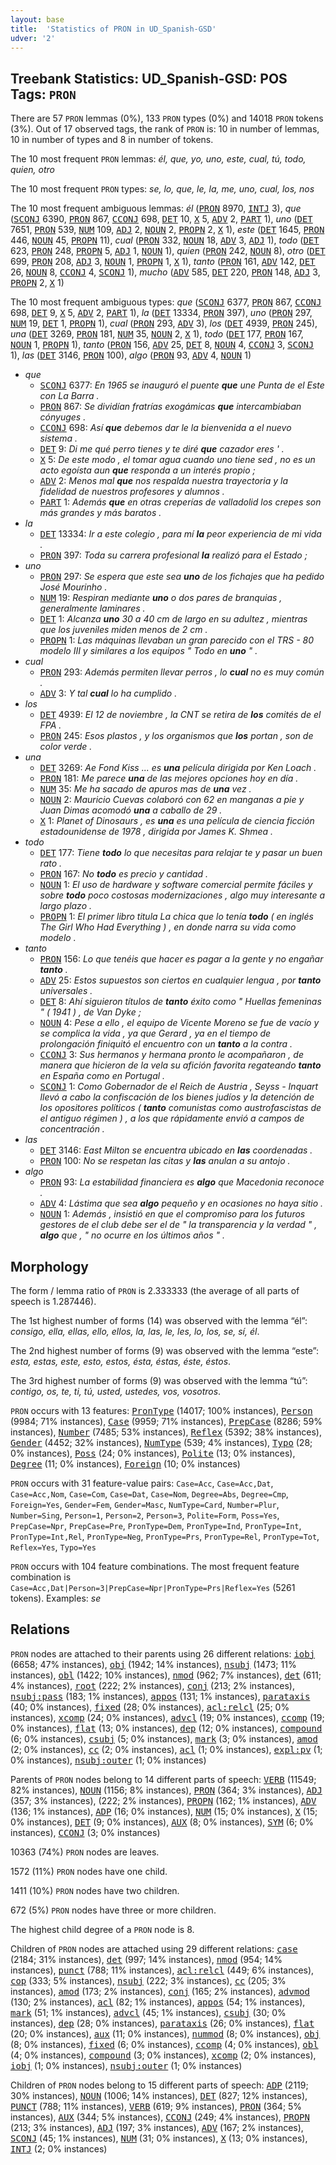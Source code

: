 ```yaml
---
layout: base
title:  'Statistics of PRON in UD_Spanish-GSD'
udver: '2'
---
```


## Treebank Statistics: UD_Spanish-GSD: POS Tags: `PRON`

There are 57 `PRON` lemmas (0%), 133 `PRON` types (0%) and 14018 `PRON` tokens (3%).
Out of 17 observed tags, the rank of `PRON` is: 10 in number of lemmas, 10 in number of types and 8 in number of tokens.

The 10 most frequent `PRON` lemmas: <em>él, que, yo, uno, este, cual, tú, todo, quien, otro</em>

The 10 most frequent `PRON` types:  <em>se, lo, que, le, la, me, uno, cual, los, nos</em>

The 10 most frequent ambiguous lemmas: <em>él</em> (<tt><a href="es_gsd-pos-PRON.html">PRON</a></tt> 8970, <tt><a href="es_gsd-pos-INTJ.html">INTJ</a></tt> 3), <em>que</em> (<tt><a href="es_gsd-pos-SCONJ.html">SCONJ</a></tt> 6390, <tt><a href="es_gsd-pos-PRON.html">PRON</a></tt> 867, <tt><a href="es_gsd-pos-CCONJ.html">CCONJ</a></tt> 698, <tt><a href="es_gsd-pos-DET.html">DET</a></tt> 10, <tt><a href="es_gsd-pos-X.html">X</a></tt> 5, <tt><a href="es_gsd-pos-ADV.html">ADV</a></tt> 2, <tt><a href="es_gsd-pos-PART.html">PART</a></tt> 1), <em>uno</em> (<tt><a href="es_gsd-pos-DET.html">DET</a></tt> 7651, <tt><a href="es_gsd-pos-PRON.html">PRON</a></tt> 539, <tt><a href="es_gsd-pos-NUM.html">NUM</a></tt> 109, <tt><a href="es_gsd-pos-ADJ.html">ADJ</a></tt> 2, <tt><a href="es_gsd-pos-NOUN.html">NOUN</a></tt> 2, <tt><a href="es_gsd-pos-PROPN.html">PROPN</a></tt> 2, <tt><a href="es_gsd-pos-X.html">X</a></tt> 1), <em>este</em> (<tt><a href="es_gsd-pos-DET.html">DET</a></tt> 1645, <tt><a href="es_gsd-pos-PRON.html">PRON</a></tt> 446, <tt><a href="es_gsd-pos-NOUN.html">NOUN</a></tt> 45, <tt><a href="es_gsd-pos-PROPN.html">PROPN</a></tt> 11), <em>cual</em> (<tt><a href="es_gsd-pos-PRON.html">PRON</a></tt> 332, <tt><a href="es_gsd-pos-NOUN.html">NOUN</a></tt> 18, <tt><a href="es_gsd-pos-ADV.html">ADV</a></tt> 3, <tt><a href="es_gsd-pos-ADJ.html">ADJ</a></tt> 1), <em>todo</em> (<tt><a href="es_gsd-pos-DET.html">DET</a></tt> 623, <tt><a href="es_gsd-pos-PRON.html">PRON</a></tt> 248, <tt><a href="es_gsd-pos-PROPN.html">PROPN</a></tt> 5, <tt><a href="es_gsd-pos-ADJ.html">ADJ</a></tt> 1, <tt><a href="es_gsd-pos-NOUN.html">NOUN</a></tt> 1), <em>quien</em> (<tt><a href="es_gsd-pos-PRON.html">PRON</a></tt> 242, <tt><a href="es_gsd-pos-NOUN.html">NOUN</a></tt> 8), <em>otro</em> (<tt><a href="es_gsd-pos-DET.html">DET</a></tt> 699, <tt><a href="es_gsd-pos-PRON.html">PRON</a></tt> 208, <tt><a href="es_gsd-pos-ADJ.html">ADJ</a></tt> 3, <tt><a href="es_gsd-pos-NOUN.html">NOUN</a></tt> 1, <tt><a href="es_gsd-pos-PROPN.html">PROPN</a></tt> 1, <tt><a href="es_gsd-pos-X.html">X</a></tt> 1), <em>tanto</em> (<tt><a href="es_gsd-pos-PRON.html">PRON</a></tt> 161, <tt><a href="es_gsd-pos-ADV.html">ADV</a></tt> 142, <tt><a href="es_gsd-pos-DET.html">DET</a></tt> 26, <tt><a href="es_gsd-pos-NOUN.html">NOUN</a></tt> 8, <tt><a href="es_gsd-pos-CCONJ.html">CCONJ</a></tt> 4, <tt><a href="es_gsd-pos-SCONJ.html">SCONJ</a></tt> 1), <em>mucho</em> (<tt><a href="es_gsd-pos-ADV.html">ADV</a></tt> 585, <tt><a href="es_gsd-pos-DET.html">DET</a></tt> 220, <tt><a href="es_gsd-pos-PRON.html">PRON</a></tt> 148, <tt><a href="es_gsd-pos-ADJ.html">ADJ</a></tt> 3, <tt><a href="es_gsd-pos-PROPN.html">PROPN</a></tt> 2, <tt><a href="es_gsd-pos-X.html">X</a></tt> 1)

The 10 most frequent ambiguous types:  <em>que</em> (<tt><a href="es_gsd-pos-SCONJ.html">SCONJ</a></tt> 6377, <tt><a href="es_gsd-pos-PRON.html">PRON</a></tt> 867, <tt><a href="es_gsd-pos-CCONJ.html">CCONJ</a></tt> 698, <tt><a href="es_gsd-pos-DET.html">DET</a></tt> 9, <tt><a href="es_gsd-pos-X.html">X</a></tt> 5, <tt><a href="es_gsd-pos-ADV.html">ADV</a></tt> 2, <tt><a href="es_gsd-pos-PART.html">PART</a></tt> 1), <em>la</em> (<tt><a href="es_gsd-pos-DET.html">DET</a></tt> 13334, <tt><a href="es_gsd-pos-PRON.html">PRON</a></tt> 397), <em>uno</em> (<tt><a href="es_gsd-pos-PRON.html">PRON</a></tt> 297, <tt><a href="es_gsd-pos-NUM.html">NUM</a></tt> 19, <tt><a href="es_gsd-pos-DET.html">DET</a></tt> 1, <tt><a href="es_gsd-pos-PROPN.html">PROPN</a></tt> 1), <em>cual</em> (<tt><a href="es_gsd-pos-PRON.html">PRON</a></tt> 293, <tt><a href="es_gsd-pos-ADV.html">ADV</a></tt> 3), <em>los</em> (<tt><a href="es_gsd-pos-DET.html">DET</a></tt> 4939, <tt><a href="es_gsd-pos-PRON.html">PRON</a></tt> 245), <em>una</em> (<tt><a href="es_gsd-pos-DET.html">DET</a></tt> 3269, <tt><a href="es_gsd-pos-PRON.html">PRON</a></tt> 181, <tt><a href="es_gsd-pos-NUM.html">NUM</a></tt> 35, <tt><a href="es_gsd-pos-NOUN.html">NOUN</a></tt> 2, <tt><a href="es_gsd-pos-X.html">X</a></tt> 1), <em>todo</em> (<tt><a href="es_gsd-pos-DET.html">DET</a></tt> 177, <tt><a href="es_gsd-pos-PRON.html">PRON</a></tt> 167, <tt><a href="es_gsd-pos-NOUN.html">NOUN</a></tt> 1, <tt><a href="es_gsd-pos-PROPN.html">PROPN</a></tt> 1), <em>tanto</em> (<tt><a href="es_gsd-pos-PRON.html">PRON</a></tt> 156, <tt><a href="es_gsd-pos-ADV.html">ADV</a></tt> 25, <tt><a href="es_gsd-pos-DET.html">DET</a></tt> 8, <tt><a href="es_gsd-pos-NOUN.html">NOUN</a></tt> 4, <tt><a href="es_gsd-pos-CCONJ.html">CCONJ</a></tt> 3, <tt><a href="es_gsd-pos-SCONJ.html">SCONJ</a></tt> 1), <em>las</em> (<tt><a href="es_gsd-pos-DET.html">DET</a></tt> 3146, <tt><a href="es_gsd-pos-PRON.html">PRON</a></tt> 100), <em>algo</em> (<tt><a href="es_gsd-pos-PRON.html">PRON</a></tt> 93, <tt><a href="es_gsd-pos-ADV.html">ADV</a></tt> 4, <tt><a href="es_gsd-pos-NOUN.html">NOUN</a></tt> 1)


* <em>que</em>
  * <tt><a href="es_gsd-pos-SCONJ.html">SCONJ</a></tt> 6377: <em>En 1965 se inauguró el puente <b>que</b> une Punta de el Este con La Barra .</em>
  * <tt><a href="es_gsd-pos-PRON.html">PRON</a></tt> 867: <em>Se dividían fratrías exogámicas <b>que</b> intercambiaban cónyuges .</em>
  * <tt><a href="es_gsd-pos-CCONJ.html">CCONJ</a></tt> 698: <em>Así <b>que</b> debemos dar le la bienvenida a el nuevo sistema .</em>
  * <tt><a href="es_gsd-pos-DET.html">DET</a></tt> 9: <em>Di me qué perro tienes y te diré <b>que</b> cazador eres ' .</em>
  * <tt><a href="es_gsd-pos-X.html">X</a></tt> 5: <em>De este modo , el tomar agua cuando uno tiene sed , no es un acto egoísta aun <b>que</b> responda a un interés propio ;</em>
  * <tt><a href="es_gsd-pos-ADV.html">ADV</a></tt> 2: <em>Menos mal <b>que</b> nos respalda nuestra trayectoria y la fidelidad de nuestros profesores y alumnos .</em>
  * <tt><a href="es_gsd-pos-PART.html">PART</a></tt> 1: <em>Además <b>que</b> en otras creperías de valladolid los crepes son más grandes y más baratos .</em>
* <em>la</em>
  * <tt><a href="es_gsd-pos-DET.html">DET</a></tt> 13334: <em>Ir a este colegio , para mí <b>la</b> peor experiencia de mi vida .</em>
  * <tt><a href="es_gsd-pos-PRON.html">PRON</a></tt> 397: <em>Toda su carrera profesional <b>la</b> realizó para el Estado ;</em>
* <em>uno</em>
  * <tt><a href="es_gsd-pos-PRON.html">PRON</a></tt> 297: <em>Se espera que este sea <b>uno</b> de los fichajes que ha pedido José Mourinho .</em>
  * <tt><a href="es_gsd-pos-NUM.html">NUM</a></tt> 19: <em>Respiran mediante <b>uno</b> o dos pares de branquias , generalmente laminares .</em>
  * <tt><a href="es_gsd-pos-DET.html">DET</a></tt> 1: <em>Alcanza <b>uno</b> 30 a 40 cm de largo en su adultez , mientras que los juveniles miden menos de 2 cm .</em>
  * <tt><a href="es_gsd-pos-PROPN.html">PROPN</a></tt> 1: <em>Las máquinas llevaban un gran parecido con el TRS - 80 modelo III y similares a los equipos " Todo en <b>uno</b> " .</em>
* <em>cual</em>
  * <tt><a href="es_gsd-pos-PRON.html">PRON</a></tt> 293: <em>Además permiten llevar perros , lo <b>cual</b> no es muy común .</em>
  * <tt><a href="es_gsd-pos-ADV.html">ADV</a></tt> 3: <em>Y tal <b>cual</b> lo ha cumplido .</em>
* <em>los</em>
  * <tt><a href="es_gsd-pos-DET.html">DET</a></tt> 4939: <em>El 12 de noviembre , la CNT se retira de <b>los</b> comités de el FPA .</em>
  * <tt><a href="es_gsd-pos-PRON.html">PRON</a></tt> 245: <em>Esos plastos , y los organismos que <b>los</b> portan , son de color verde .</em>
* <em>una</em>
  * <tt><a href="es_gsd-pos-DET.html">DET</a></tt> 3269: <em>Ae Fond Kiss ... es <b>una</b> película dirigida por Ken Loach .</em>
  * <tt><a href="es_gsd-pos-PRON.html">PRON</a></tt> 181: <em>Me parece <b>una</b> de las mejores opciones hoy en día .</em>
  * <tt><a href="es_gsd-pos-NUM.html">NUM</a></tt> 35: <em>Me ha sacado de apuros mas de <b>una</b> vez .</em>
  * <tt><a href="es_gsd-pos-NOUN.html">NOUN</a></tt> 2: <em>Mauricio Cuevas colaboró con 62 en manganas a pie y Juan Dimas acomodó <b>una</b> a caballo de 29 .</em>
  * <tt><a href="es_gsd-pos-X.html">X</a></tt> 1: <em>Planet of Dinosaurs , es <b>una</b> es una película de ciencia ficción estadounidense de 1978 , dirigida por James K. Shmea .</em>
* <em>todo</em>
  * <tt><a href="es_gsd-pos-DET.html">DET</a></tt> 177: <em>Tiene <b>todo</b> lo que necesitas para relajar te y pasar un buen rato .</em>
  * <tt><a href="es_gsd-pos-PRON.html">PRON</a></tt> 167: <em>No <b>todo</b> es precio y cantidad .</em>
  * <tt><a href="es_gsd-pos-NOUN.html">NOUN</a></tt> 1: <em>El uso de hardware y software comercial permite fáciles y sobre <b>todo</b> poco costosas modernizaciones , algo muy interesante a largo plazo .</em>
  * <tt><a href="es_gsd-pos-PROPN.html">PROPN</a></tt> 1: <em>El primer libro titula La chica que lo tenía <b>todo</b> ( en inglés The Girl Who Had Everything ) , en donde narra su vida como modelo .</em>
* <em>tanto</em>
  * <tt><a href="es_gsd-pos-PRON.html">PRON</a></tt> 156: <em>Lo que tenéis que hacer es pagar a la gente y no engañar <b>tanto</b> .</em>
  * <tt><a href="es_gsd-pos-ADV.html">ADV</a></tt> 25: <em>Estos supuestos son ciertos en cualquier lengua , por <b>tanto</b> universales .</em>
  * <tt><a href="es_gsd-pos-DET.html">DET</a></tt> 8: <em>Ahí siguieron títulos de <b>tanto</b> éxito como " Huellas femeninas " ( 1941 ) , de Van Dyke ;</em>
  * <tt><a href="es_gsd-pos-NOUN.html">NOUN</a></tt> 4: <em>Pese a ello , el equipo de Vicente Moreno se fue de vacío y se complica la vida , ya que Gerard , ya en el tiempo de prolongación finiquitó el encuentro con un <b>tanto</b> a la contra .</em>
  * <tt><a href="es_gsd-pos-CCONJ.html">CCONJ</a></tt> 3: <em>Sus hermanos y hermana pronto le acompañaron , de manera que hicieron de la vela su afición favorita regateando <b>tanto</b> en España como en Portugal .</em>
  * <tt><a href="es_gsd-pos-SCONJ.html">SCONJ</a></tt> 1: <em>Como Gobernador de el Reich de Austria , Seyss - Inquart llevó a cabo la confiscación de los bienes judíos y la detención de los opositores políticos ( <b>tanto</b> comunistas como austrofascistas de el antiguo régimen ) , a los que rápidamente envió a campos de concentración .</em>
* <em>las</em>
  * <tt><a href="es_gsd-pos-DET.html">DET</a></tt> 3146: <em>East Milton se encuentra ubicado en <b>las</b> coordenadas .</em>
  * <tt><a href="es_gsd-pos-PRON.html">PRON</a></tt> 100: <em>No se respetan las citas y <b>las</b> anulan a su antojo .</em>
* <em>algo</em>
  * <tt><a href="es_gsd-pos-PRON.html">PRON</a></tt> 93: <em>La estabilidad financiera es <b>algo</b> que Macedonia reconoce .</em>
  * <tt><a href="es_gsd-pos-ADV.html">ADV</a></tt> 4: <em>Lástima que sea <b>algo</b> pequeño y en ocasiones no haya sitio .</em>
  * <tt><a href="es_gsd-pos-NOUN.html">NOUN</a></tt> 1: <em>Además , insistió en que el compromiso para los futuros gestores de el club debe ser el de " la transparencia y la verdad " , <b>algo</b> que , " no ocurre en los últimos años " .</em>

## Morphology

The form / lemma ratio of `PRON` is 2.333333 (the average of all parts of speech is 1.287446).

The 1st highest number of forms (14) was observed with the lemma “él”: <em>consigo, ella, ellas, ello, ellos, la, las, le, les, lo, los, se, sí, él</em>.

The 2nd highest number of forms (9) was observed with the lemma “este”: <em>esta, estas, este, esto, estos, ésta, éstas, éste, éstos</em>.

The 3rd highest number of forms (9) was observed with the lemma “tú”: <em>contigo, os, te, ti, tú, usted, ustedes, vos, vosotros</em>.

`PRON` occurs with 13 features: <tt><a href="es_gsd-feat-PronType.html">PronType</a></tt> (14017; 100% instances), <tt><a href="es_gsd-feat-Person.html">Person</a></tt> (9984; 71% instances), <tt><a href="es_gsd-feat-Case.html">Case</a></tt> (9959; 71% instances), <tt><a href="es_gsd-feat-PrepCase.html">PrepCase</a></tt> (8286; 59% instances), <tt><a href="es_gsd-feat-Number.html">Number</a></tt> (7485; 53% instances), <tt><a href="es_gsd-feat-Reflex.html">Reflex</a></tt> (5392; 38% instances), <tt><a href="es_gsd-feat-Gender.html">Gender</a></tt> (4452; 32% instances), <tt><a href="es_gsd-feat-NumType.html">NumType</a></tt> (539; 4% instances), <tt><a href="es_gsd-feat-Typo.html">Typo</a></tt> (28; 0% instances), <tt><a href="es_gsd-feat-Poss.html">Poss</a></tt> (24; 0% instances), <tt><a href="es_gsd-feat-Polite.html">Polite</a></tt> (13; 0% instances), <tt><a href="es_gsd-feat-Degree.html">Degree</a></tt> (11; 0% instances), <tt><a href="es_gsd-feat-Foreign.html">Foreign</a></tt> (10; 0% instances)

`PRON` occurs with 31 feature-value pairs: `Case=Acc`, `Case=Acc,Dat`, `Case=Acc,Nom`, `Case=Com`, `Case=Dat`, `Case=Nom`, `Degree=Abs`, `Degree=Cmp`, `Foreign=Yes`, `Gender=Fem`, `Gender=Masc`, `NumType=Card`, `Number=Plur`, `Number=Sing`, `Person=1`, `Person=2`, `Person=3`, `Polite=Form`, `Poss=Yes`, `PrepCase=Npr`, `PrepCase=Pre`, `PronType=Dem`, `PronType=Ind`, `PronType=Int`, `PronType=Int,Rel`, `PronType=Neg`, `PronType=Prs`, `PronType=Rel`, `PronType=Tot`, `Reflex=Yes`, `Typo=Yes`

`PRON` occurs with 104 feature combinations.
The most frequent feature combination is `Case=Acc,Dat|Person=3|PrepCase=Npr|PronType=Prs|Reflex=Yes` (5261 tokens).
Examples: <em>se</em>


## Relations

`PRON` nodes are attached to their parents using 26 different relations: <tt><a href="es_gsd-dep-iobj.html">iobj</a></tt> (6658; 47% instances), <tt><a href="es_gsd-dep-obj.html">obj</a></tt> (1942; 14% instances), <tt><a href="es_gsd-dep-nsubj.html">nsubj</a></tt> (1473; 11% instances), <tt><a href="es_gsd-dep-obl.html">obl</a></tt> (1422; 10% instances), <tt><a href="es_gsd-dep-nmod.html">nmod</a></tt> (962; 7% instances), <tt><a href="es_gsd-dep-det.html">det</a></tt> (611; 4% instances), <tt><a href="es_gsd-dep-root.html">root</a></tt> (222; 2% instances), <tt><a href="es_gsd-dep-conj.html">conj</a></tt> (213; 2% instances), <tt><a href="es_gsd-dep-nsubj-pass.html">nsubj:pass</a></tt> (183; 1% instances), <tt><a href="es_gsd-dep-appos.html">appos</a></tt> (131; 1% instances), <tt><a href="es_gsd-dep-parataxis.html">parataxis</a></tt> (40; 0% instances), <tt><a href="es_gsd-dep-fixed.html">fixed</a></tt> (28; 0% instances), <tt><a href="es_gsd-dep-acl-relcl.html">acl:relcl</a></tt> (25; 0% instances), <tt><a href="es_gsd-dep-xcomp.html">xcomp</a></tt> (24; 0% instances), <tt><a href="es_gsd-dep-advcl.html">advcl</a></tt> (19; 0% instances), <tt><a href="es_gsd-dep-ccomp.html">ccomp</a></tt> (19; 0% instances), <tt><a href="es_gsd-dep-flat.html">flat</a></tt> (13; 0% instances), <tt><a href="es_gsd-dep-dep.html">dep</a></tt> (12; 0% instances), <tt><a href="es_gsd-dep-compound.html">compound</a></tt> (6; 0% instances), <tt><a href="es_gsd-dep-csubj.html">csubj</a></tt> (5; 0% instances), <tt><a href="es_gsd-dep-mark.html">mark</a></tt> (3; 0% instances), <tt><a href="es_gsd-dep-amod.html">amod</a></tt> (2; 0% instances), <tt><a href="es_gsd-dep-cc.html">cc</a></tt> (2; 0% instances), <tt><a href="es_gsd-dep-acl.html">acl</a></tt> (1; 0% instances), <tt><a href="es_gsd-dep-expl-pv.html">expl:pv</a></tt> (1; 0% instances), <tt><a href="es_gsd-dep-nsubj-outer.html">nsubj:outer</a></tt> (1; 0% instances)

Parents of `PRON` nodes belong to 14 different parts of speech: <tt><a href="es_gsd-pos-VERB.html">VERB</a></tt> (11549; 82% instances), <tt><a href="es_gsd-pos-NOUN.html">NOUN</a></tt> (1156; 8% instances), <tt><a href="es_gsd-pos-PRON.html">PRON</a></tt> (364; 3% instances), <tt><a href="es_gsd-pos-ADJ.html">ADJ</a></tt> (357; 3% instances),  (222; 2% instances), <tt><a href="es_gsd-pos-PROPN.html">PROPN</a></tt> (162; 1% instances), <tt><a href="es_gsd-pos-ADV.html">ADV</a></tt> (136; 1% instances), <tt><a href="es_gsd-pos-ADP.html">ADP</a></tt> (16; 0% instances), <tt><a href="es_gsd-pos-NUM.html">NUM</a></tt> (15; 0% instances), <tt><a href="es_gsd-pos-X.html">X</a></tt> (15; 0% instances), <tt><a href="es_gsd-pos-DET.html">DET</a></tt> (9; 0% instances), <tt><a href="es_gsd-pos-AUX.html">AUX</a></tt> (8; 0% instances), <tt><a href="es_gsd-pos-SYM.html">SYM</a></tt> (6; 0% instances), <tt><a href="es_gsd-pos-CCONJ.html">CCONJ</a></tt> (3; 0% instances)

10363 (74%) `PRON` nodes are leaves.

1572 (11%) `PRON` nodes have one child.

1411 (10%) `PRON` nodes have two children.

672 (5%) `PRON` nodes have three or more children.

The highest child degree of a `PRON` node is 8.

Children of `PRON` nodes are attached using 29 different relations: <tt><a href="es_gsd-dep-case.html">case</a></tt> (2184; 31% instances), <tt><a href="es_gsd-dep-det.html">det</a></tt> (997; 14% instances), <tt><a href="es_gsd-dep-nmod.html">nmod</a></tt> (954; 14% instances), <tt><a href="es_gsd-dep-punct.html">punct</a></tt> (788; 11% instances), <tt><a href="es_gsd-dep-acl-relcl.html">acl:relcl</a></tt> (449; 6% instances), <tt><a href="es_gsd-dep-cop.html">cop</a></tt> (333; 5% instances), <tt><a href="es_gsd-dep-nsubj.html">nsubj</a></tt> (222; 3% instances), <tt><a href="es_gsd-dep-cc.html">cc</a></tt> (205; 3% instances), <tt><a href="es_gsd-dep-amod.html">amod</a></tt> (173; 2% instances), <tt><a href="es_gsd-dep-conj.html">conj</a></tt> (165; 2% instances), <tt><a href="es_gsd-dep-advmod.html">advmod</a></tt> (130; 2% instances), <tt><a href="es_gsd-dep-acl.html">acl</a></tt> (82; 1% instances), <tt><a href="es_gsd-dep-appos.html">appos</a></tt> (54; 1% instances), <tt><a href="es_gsd-dep-mark.html">mark</a></tt> (51; 1% instances), <tt><a href="es_gsd-dep-advcl.html">advcl</a></tt> (45; 1% instances), <tt><a href="es_gsd-dep-csubj.html">csubj</a></tt> (30; 0% instances), <tt><a href="es_gsd-dep-dep.html">dep</a></tt> (28; 0% instances), <tt><a href="es_gsd-dep-parataxis.html">parataxis</a></tt> (26; 0% instances), <tt><a href="es_gsd-dep-flat.html">flat</a></tt> (20; 0% instances), <tt><a href="es_gsd-dep-aux.html">aux</a></tt> (11; 0% instances), <tt><a href="es_gsd-dep-nummod.html">nummod</a></tt> (8; 0% instances), <tt><a href="es_gsd-dep-obj.html">obj</a></tt> (8; 0% instances), <tt><a href="es_gsd-dep-fixed.html">fixed</a></tt> (6; 0% instances), <tt><a href="es_gsd-dep-ccomp.html">ccomp</a></tt> (4; 0% instances), <tt><a href="es_gsd-dep-obl.html">obl</a></tt> (4; 0% instances), <tt><a href="es_gsd-dep-compound.html">compound</a></tt> (3; 0% instances), <tt><a href="es_gsd-dep-xcomp.html">xcomp</a></tt> (2; 0% instances), <tt><a href="es_gsd-dep-iobj.html">iobj</a></tt> (1; 0% instances), <tt><a href="es_gsd-dep-nsubj-outer.html">nsubj:outer</a></tt> (1; 0% instances)

Children of `PRON` nodes belong to 15 different parts of speech: <tt><a href="es_gsd-pos-ADP.html">ADP</a></tt> (2119; 30% instances), <tt><a href="es_gsd-pos-NOUN.html">NOUN</a></tt> (1006; 14% instances), <tt><a href="es_gsd-pos-DET.html">DET</a></tt> (827; 12% instances), <tt><a href="es_gsd-pos-PUNCT.html">PUNCT</a></tt> (788; 11% instances), <tt><a href="es_gsd-pos-VERB.html">VERB</a></tt> (619; 9% instances), <tt><a href="es_gsd-pos-PRON.html">PRON</a></tt> (364; 5% instances), <tt><a href="es_gsd-pos-AUX.html">AUX</a></tt> (344; 5% instances), <tt><a href="es_gsd-pos-CCONJ.html">CCONJ</a></tt> (249; 4% instances), <tt><a href="es_gsd-pos-PROPN.html">PROPN</a></tt> (213; 3% instances), <tt><a href="es_gsd-pos-ADJ.html">ADJ</a></tt> (197; 3% instances), <tt><a href="es_gsd-pos-ADV.html">ADV</a></tt> (167; 2% instances), <tt><a href="es_gsd-pos-SCONJ.html">SCONJ</a></tt> (45; 1% instances), <tt><a href="es_gsd-pos-NUM.html">NUM</a></tt> (31; 0% instances), <tt><a href="es_gsd-pos-X.html">X</a></tt> (13; 0% instances), <tt><a href="es_gsd-pos-INTJ.html">INTJ</a></tt> (2; 0% instances)

